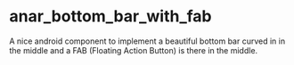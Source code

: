 # anar_bottom_bar_with_fab
A nice android component to implement a beautiful bottom bar curved in in the middle and a FAB (Floating Action Button) is there in the middle.

